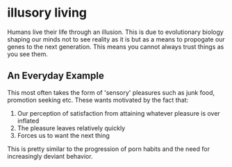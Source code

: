 # illusory living
Humans live their life through an illusion. This is due to evolutionary biology shaping our minds not to see reality as it is but as a means to propogate our genes to the next generation. This means you cannot always trust things as you see them. 

## An Everyday Example
This most often takes the form of 'sensory' pleasures such as junk food, promotion seeking etc. These wants motivated by the fact that:
1. Our perception of satisfaction from attaining whatever pleasure is over inflated
2. The pleasure leaves relatively quickly
3. Forces us to want the next thing 

This is pretty similar to the progression of porn habits and the need for increasingly deviant behavior.